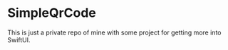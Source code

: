 # SimpleQrCode

This is just a private repo of mine with some project for getting more into SwiftUI. 
